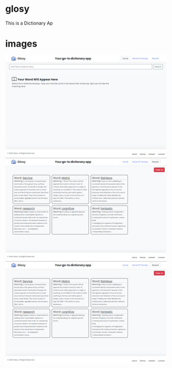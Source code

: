 # glosy
This is a Dictionary Ap


# images
<img src="img/home.png"/>

<img src="img/recent.png"/>

<img src="img/recent.png"/>